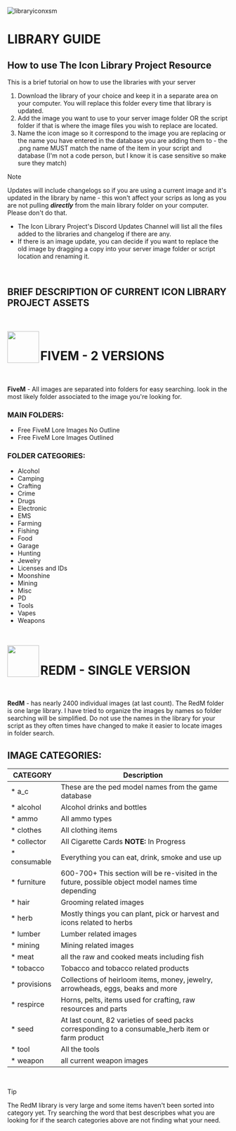 ![libraryiconxsm](https://github.com/user-attachments/assets/31390ce3-d122-40fe-b69d-2b23c22cd500)
# LIBRARY GUIDE

## How to use The Icon Library Project Resource

This is a brief tutorial on how to use the libraries with your server

1. Download the library of your choice and keep it in a separate area on your computer. You will replace this folder every time that library is updated.
2. Add the image you want to use to your server image folder OR the script folder if that is where the image files you wish to replace are located.
3. Name the icon image so it correspond to the image you are replacing or the name you have entered in the database you are adding them to - the .png name MUST match the name of the item in your script and database (I'm not a code person, but I know it is case sensitive so make sure they match)

> [!NOTE]
> Updates will include changelogs so if you are using a current image and it's updated in the library by name - this won't affect your scrips as long as you are not pulling _**directly**_ from the main library folder on your computer. Please don't do that.

* The Icon Library Project's Discord Updates Channel will list all the files added to the libraries and changelog if there are any.
* If there is an image update, you can decide if you want to replace the old image by dragging a copy into your server image folder or script location and renaming it.
<br/>

## BRIEF DESCRIPTION OF CURRENT ICON LIBRARY PROJECT ASSETS
<br/>
<br/>

<img align="left" width="72" src="https://github.com/user-attachments/assets/d599d702-8cdf-4de0-824d-fe4d852cb1f0"/>

# FIVEM - 2 VERSIONS
<br/>

**FiveM** - All images are separated into folders for easy searching. look in the most likely folder associated to the image you're looking for.<br/>

### **MAIN FOLDERS:**
* Free FiveM Lore Images No Outline
* Free FiveM Lore Images Outlined

### **FOLDER CATEGORIES:**
* Alcohol
* Camping
* Crafting
* Crime
* Drugs
* Electronic
* EMS
* Farming
* Fishing
* Food
* Garage
* Hunting
* Jewelry
* Licenses and IDs
* Moonshine
* Mining
* Misc
* PD
* Tools
* Vapes
* Weapons

<br/>
<br/>

<img align="left" width="72" src="https://github.com/user-attachments/assets/03bd8da2-6c3e-4512-b180-faf3f4354ed6"/>

# REDM - SINGLE VERSION
<br/>

**RedM** - has nearly 2400 individual images (at last count). The RedM folder is one large library. I have tried to organize the images by names so folder searching will be simplified. Do not use the names in the library for your script as they often times have changed to make it easier to locate images in folder search.

## IMAGE CATEGORIES:
| CATEGORY | Description |
| --- | --- |
| * a_c | These are the ped model names from the game database |
| * alcohol | Alcohol drinks and bottles |
| * ammo | All ammo types |
| * clothes | All clothing items |
| * collector | All Cigarette Cards **NOTE:** In Progress |
| * consumable | Everything you can eat, drink, smoke and use up |
| * furniture | 600-700+ This section will be re-visited in the future, possible object model names time depending |
| * hair | Grooming related images |
| * herb | Mostly things you can plant, pick or harvest and icons related to herbs |
| * lumber | Lumber related images |
| * mining | Mining related images |
| * meat | all the raw and cooked meats including fish |
| * tobacco | Tobacco and tobacco related products |
| * provisions | Collections of heirloom items, money, jewelry, arrowheads, eggs, beaks and more |    
| * respirce | Horns, pelts, items used for crafting, raw resources and parts |
| * seed | At last count, 82 varieties of seed packs corresponding to a consumable_herb item or farm product |
| * tool | All the tools |
| * weapon | all current weapon images |
<br/>
  
> [!TIP]
> The RedM library is very large and some items haven't been sorted into category yet. Try searching the word that best descripbes what you are looking for if the search categories above are not finding what your need.
